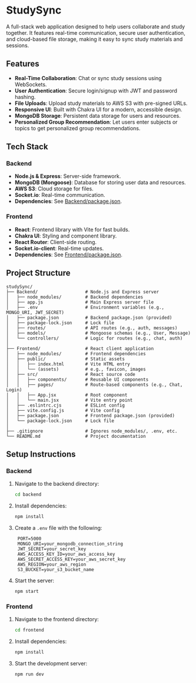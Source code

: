 # StudySync

A full-stack web application designed to help users collaborate and study together. It features real-time communication, secure user authentication, and cloud-based file storage, making it easy to sync study materials and sessions.

## Features
- **Real-Time Collaboration**: Chat or sync study sessions using WebSockets.
- **User Authentication**: Secure login/signup with JWT and password hashing.
- **File Uploads**: Upload study materials to AWS S3 with pre-signed URLs.
- **Responsive UI**: Built with Chakra UI for a modern, accessible design.
- **MongoDB Storage**: Persistent data storage for users and resources.
- **Personalized Group Recommendation**: Let users enter subjects or topics to get personalized group recommendations.

## Tech Stack
### Backend
- **Node.js & Express**: Server-side framework.
- **MongoDB (Mongoose)**: Database for storing user data and resources.
- **AWS S3**: Cloud storage for files.
- **Socket.io**: Real-time communication.
- **Dependencies**: See [Backend/package.json](Backend/package.json).

### Frontend
- **React**: Frontend library with Vite for fast builds.
- **Chakra UI**: Styling and component library.
- **React Router**: Client-side routing.
- **Socket.io-client**: Real-time updates.
- **Dependencies**: See [Frontend/package.json](Frontend/package.json).

## Project Structure
```
studySync/
├── Backend/                  # Node.js and Express server
│   ├── node_modules/         # Backend dependencies
│   ├── app.js                # Main Express server file
│   ├── .env                  # Environment variables (e.g., MONGO_URI, JWT_SECRET)
│   ├── package.json          # Backend package.json (provided)
│   ├── package-lock.json     # Lock file
│   ├── routes/               # API routes (e.g., auth, messages)
│   ├── models/               # Mongoose schemas (e.g., User, Message)
│   └── controllers/          # Logic for routes (e.g., chat, auth)
│
├── Frontend/                 # React client application
│   ├── node_modules/         # Frontend dependencies
│   ├── public/               # Static assets
│   │   ├── index.html        # Vite HTML entry
│   │   └── (assets)          # e.g., favicon, images
│   ├── src/                  # React source code
│   │   ├── components/       # Reusable UI components
│   │   ├── pages/            # Route-based components (e.g., Chat, Login)
│   │   ├── App.jsx           # Root component
│   │   └── main.jsx          # Vite entry point
│   ├── .eslintrc.cjs         # ESLint config
│   ├── vite.config.js        # Vite config
│   ├── package.json          # Frontend package.json (provided)
│   └── package-lock.json     # Lock file
│
├── .gitignore                # Ignores node_modules/, .env, etc.
└── README.md                 # Project documentation
```

## Setup Instructions

### Backend
1. Navigate to the backend directory:
   ```bash
   cd backend
   ```
2. Install dependencies:
   ```bash
   npm install
   ```
3. Create a `.env` file with the following:
   ```
    PORT=5000
    MONGO_URI=your_mongodb_connection_string
    JWT_SECRET=your_secret_key
    AWS_ACCESS_KEY_ID=your_aws_access_key
    AWS_SECRET_ACCESS_KEY=your_aws_secret_key
    AWS_REGION=your_aws_region
    S3_BUCKET=your_s3_bucket_name
   ```
4. Start the server:
   ```bash
   npm start
   ```

### Frontend
1. Navigate to the frontend directory:
   ```bash
   cd frontend
   ```
2. Install dependencies:
   ```bash
   npm install
   ```
3. Start the development server:
   ```bash
   npm run dev
   ```